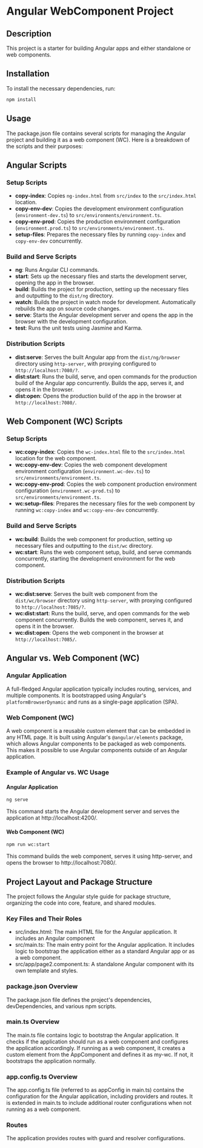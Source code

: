 # Angular WebComponent Project

## Description

This project is a starter for building Angular apps and either standalone or web components.

## Installation

To install the necessary dependencies, run:

```sh
npm install
```

## Usage

The package.json file contains several scripts for managing the Angular project and building it as a web component (WC). Here is a breakdown of the scripts and their purposes:

## Angular Scripts

### Setup Scripts
- **copy-index**: Copies `ng-index.html` from `src/index` to the `src/index.html` location.
- **copy-env-dev**: Copies the development environment configuration (`environment-dev.ts`) to `src/environments/environment.ts`.
- **copy-env-prod**: Copies the production environment configuration (`environment.prod.ts`) to `src/environments/environment.ts`.
- **setup-files**: Prepares the necessary files by running `copy-index` and `copy-env-dev` concurrently.

### Build and Serve Scripts
- **ng**: Runs Angular CLI commands.
- **start**: Sets up the necessary files and starts the development server, opening the app in the browser.
- **build**: Builds the project for production, setting up the necessary files and outputting to the `dist/ng` directory.
- **watch**: Builds the project in watch mode for development. Automatically rebuilds the app on source code changes.
- **serve**: Starts the Angular development server and opens the app in the browser with the development configuration.
- **test**: Runs the unit tests using Jasmine and Karma.

### Distribution Scripts
- **dist:serve**: Serves the built Angular app from the `dist/ng/browser` directory using `http-server`, with proxying configured to `http://localhost:7080/?`.
- **dist:start**: Runs the build, serve, and open commands for the production build of the Angular app concurrently. Builds the app, serves it, and opens it in the browser.
- **dist:open**: Opens the production build of the app in the browser at `http://localhost:7080/`.

## Web Component (WC) Scripts

### Setup Scripts
- **wc:copy-index**: Copies the `wc-index.html` file to the `src/index.html` location for the web component.
- **wc:copy-env-dev**: Copies the web component development environment configuration (`environment.wc-dev.ts`) to `src/environments/environment.ts`.
- **wc:copy-env-prod**: Copies the web component production environment configuration (`environment.wc-prod.ts`) to `src/environments/environment.ts`.
- **wc:setup-files**: Prepares the necessary files for the web component by running `wc:copy-index` and `wc:copy-env-dev` concurrently.

### Build and Serve Scripts
- **wc:build**: Builds the web component for production, setting up necessary files and outputting to the `dist/wc` directory.
- **wc:start**: Runs the web component setup, build, and serve commands concurrently, starting the development environment for the web component.

### Distribution Scripts
- **wc:dist:serve**: Serves the built web component from the `dist/wc/browser` directory using `http-server`, with proxying configured to `http://localhost:7085/?`.
- **wc:dist:start**: Runs the build, serve, and open commands for the web component concurrently. Builds the web component, serves it, and opens it in the browser.
- **wc:dist:open**: Opens the web component in the browser at `http://localhost:7085/`.

## Angular vs. Web Component (WC)

### Angular Application

A full-fledged Angular application typically includes routing, services, and multiple components. It is bootstrapped using Angular's `platformBrowserDynamic` and runs as a single-page application (SPA).

### Web Component (WC)

A web component is a reusable custom element that can be embedded in any HTML page. It is built using Angular's `@angular/elements` package, which allows Angular components to be packaged as web components. This makes it possible to use Angular components outside of an Angular application.

### Example of Angular vs. WC Usage

#### Angular Application

```sh
ng serve
```

This command starts the Angular development server and serves the application at http://localhost:4200/.

#### Web Component (WC)

```sh
npm run wc:start
```

This command builds the web component, serves it using http-server, and opens the browser to http://localhost:7080/.

## Project Layout and Package Structure

The project follows the Angular style guide for package structure, organizing the code into core, feature, and shared modules.

### Key Files and Their Roles

- src/index.html: The main HTML file for the Angular application. It includes an Angular component <my-ng>
- src/main.ts: The main entry point for the Angular application. It includes logic to bootstrap the application either as a standard Angular app or as a web component.
- src/app/page2.component.ts: A standalone Angular component with its own template and styles.

### package.json Overview

The package.json file defines the project's dependencies, devDependencies, and various npm scripts.

### main.ts Overview

The main.ts file contains logic to bootstrap the Angular application. It checks if the application should run as a web component and configures the application accordingly. If running as a web component, it creates a custom element from the AppComponent and defines it as my-wc. If not, it bootstraps the application normally.

### app.config.ts Overview

The app.config.ts file (referred to as appConfig in main.ts) contains the configuration for the Angular application, including providers and routes. It is extended in main.ts to include additional router configurations when not running as a web component.

### Routes

The application provides routes with guard and resolver configurations.
